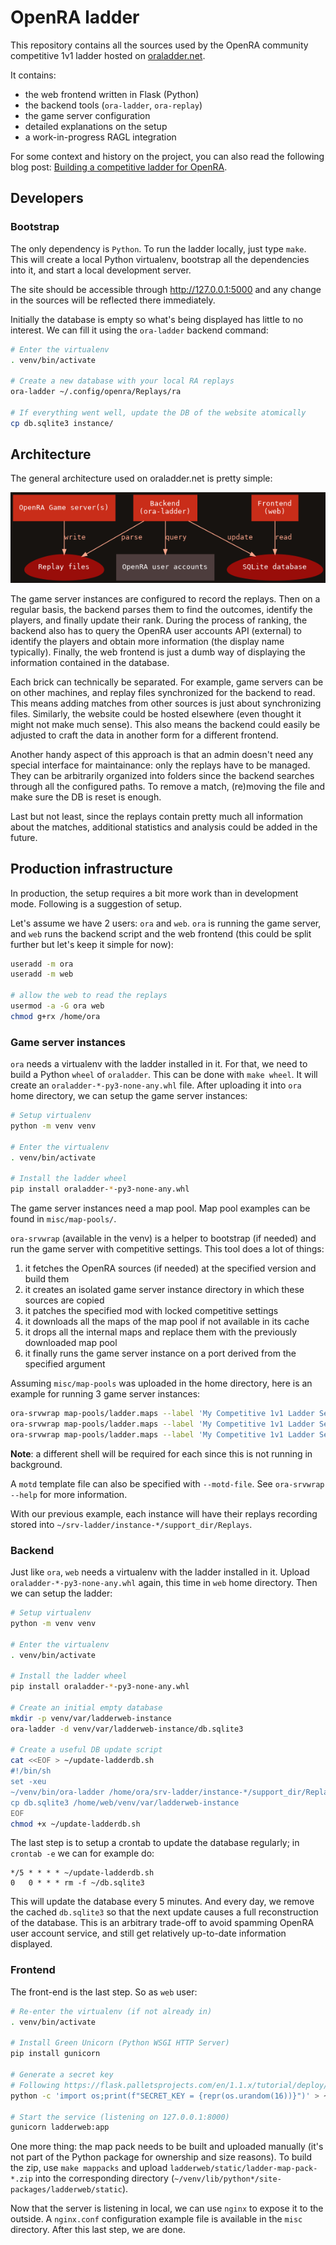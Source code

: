# OpenRA ladder

This repository contains all the sources used by the OpenRA community
competitive 1v1 ladder hosted on [oraladder.net](http://oraladder.net).

It contains:
- the web frontend written in Flask (Python)
- the backend tools (`ora-ladder`, `ora-replay`)
- the game server configuration
- detailed explanations on the setup
- a work-in-progress RAGL integration

For some context and history on the project, you can also read the following
blog post: [Building a competitive ladder for OpenRA][blog-post].

[blog-post]: http://blog.pkh.me/p/28-building-a-competitive-ladder-for-openra.html


## Developers

### Bootstrap

The only dependency is `Python`. To run the ladder locally, just type `make`.
This will create a local Python virtualenv, bootstrap all the dependencies into
it, and start a local development server.

The site should be accessible through http://127.0.0.1:5000 and any change in
the sources will be reflected there immediately.

Initially the database is empty so what's being displayed has little to no
interest. We can fill it using the `ora-ladder` backend command:

```sh
# Enter the virtualenv
. venv/bin/activate

# Create a new database with your local RA replays
ora-ladder ~/.config/openra/Replays/ra

# If everything went well, update the DB of the website atomically
cp db.sqlite3 instance/
```


## Architecture

The general architecture used on oraladder.net is pretty simple:

![Architecture](misc/architecture.png)

The game server instances are configured to record the replays. Then on a
regular basis, the backend parses them to find the outcomes, identify the
players, and finally update their rank.  During the process of ranking, the
backend also has to query the OpenRA user accounts API (external) to identify
the players and obtain more information (the display name typically). Finally,
the web frontend is just a dumb way of displaying the information contained in
the database.

Each brick can technically be separated. For example, game servers can be on
other machines, and replay files synchronized for the backend to read. This
means adding matches from other sources is just about synchronizing files.
Similarly, the website could be hosted elsewhere (even thought it might not
make much sense). This also means the backend could easily be adjusted to craft
the data in another form for a different frontend.

Another handy aspect of this approach is that an admin doesn't need any special
interface for maintainance: only the replays have to be managed. They can be
arbitrarily organized into folders since the backend searches through all the
configured paths. To remove a match, (re)moving the file and make sure the DB
is reset is enough.

Last but not least, since the replays contain pretty much all information about
the matches, additional statistics and analysis could be added in the future.


## Production infrastructure

In production, the setup requires a bit more work than in development mode.
Following is a suggestion of setup.

Let's assume we have 2 users: `ora` and `web`. `ora` is running the game
server, and `web` runs the backend script and the web frontend (this could be
split further but let's keep it simple for now):

```sh
useradd -m ora
useradd -m web

# allow the web to read the replays
usermod -a -G ora web
chmod g+rx /home/ora
```

### Game server instances

`ora` needs a virtualenv with the ladder installed in it. For that, we need to
build a Python `wheel` of `oraladder`. This can be done with `make wheel`.  It
will create an `oraladder-*-py3-none-any.whl` file. After uploading it into
`ora` home directory, we can setup the game server instances:

```sh
# Setup virtualenv
python -m venv venv

# Enter the virtualenv
. venv/bin/activate

# Install the ladder wheel
pip install oraladder-*-py3-none-any.whl
```

The game server instances need a map pool. Map pool examples can be found in
`misc/map-pools/`.

`ora-srvwrap` (available in the venv) is a helper to bootstrap (if needed) and
run the game server with competitive settings. This tool does a lot of
things:
1. it fetches the OpenRA sources (if needed) at the specified version and build
   them
2. it creates an isolated game server instance directory in which these sources
   are copied
3. it patches the specified mod with locked competitive settings
4. it downloads all the maps of the map pool if not available in its cache
5. it drops all the internal maps and replace them with the previously
   downloaded map pool
6. it finally runs the game server instance on a port derived from the
   specified argument

Assuming `misc/map-pools` was uploaded in the home directory, here is an
example for running 3 game server instances:

```sh
ora-srvwrap map-pools/ladder.maps --label 'My Competitive 1v1 Ladder Server {id}' --baseport 10100 --basewkdir srv-ladder --instance-id 0
ora-srvwrap map-pools/ladder.maps --label 'My Competitive 1v1 Ladder Server {id}' --baseport 10100 --basewkdir srv-ladder --instance-id 1
ora-srvwrap map-pools/ladder.maps --label 'My Competitive 1v1 Ladder Server {id}' --baseport 10100 --basewkdir srv-ladder --instance-id 2
```

**Note**: a different shell will be required for each since this is not running
in background.

A `motd` template file can also be specified with `--motd-file`. See
`ora-srvwrap --help` for more information.

With our previous example, each instance will have their replays recording
stored into `~/srv-ladder/instance-*/support_dir/Replays`.


### Backend

Just like `ora`, `web` needs a virtualenv with the ladder installed in it. Upload
`oraladder-*-py3-none-any.whl` again, this time in `web` home directory. Then
we can setup the ladder:

```sh
# Setup virtualenv
python -m venv venv

# Enter the virtualenv
. venv/bin/activate

# Install the ladder wheel
pip install oraladder-*-py3-none-any.whl

# Create an initial empty database
mkdir -p venv/var/ladderweb-instance
ora-ladder -d venv/var/ladderweb-instance/db.sqlite3

# Create a useful DB update script
cat <<EOF > ~/update-ladderdb.sh
#!/bin/sh
set -xeu
~/venv/bin/ora-ladder /home/ora/srv-ladder/instance-*/support_dir/Replays/
cp db.sqlite3 /home/web/venv/var/ladderweb-instance
EOF
chmod +x ~/update-ladderdb.sh
```

The last step is to setup a crontab to update the database regularly; in
`crontab -e` we can for example do:
```
*/5 * * * * ~/update-ladderdb.sh
0   0 * * * rm -f ~/db.sqlite3
```

This will update the database every 5 minutes. And every day, we remove the
cached `db.sqlite3` so that the next update causes a full reconstruction of the
database. This is an arbitrary trade-off to avoid spamming OpenRA user account
service, and still get relatively up-to-date information displayed.


### Frontend

The front-end is the last step. So as `web` user:

```sh
# Re-enter the virtualenv (if not already in)
. venv/bin/activate

# Install Green Unicorn (Python WSGI HTTP Server)
pip install gunicorn

# Generate a secret key
# Following https://flask.palletsprojects.com/en/1.1.x/tutorial/deploy/#configure-the-secret-key
python -c 'import os;print(f"SECRET_KEY = {repr(os.urandom(16))}")' > ~/venv/var/ladderweb-instance/config.py

# Start the service (listening on 127.0.0.1:8000)
gunicorn ladderweb:app
```

One more thing: the map pack needs to be built and uploaded manually (it's not
part of the Python package for ownership and size reasons). To build the zip,
use `make mappacks` and upload `ladderweb/static/ladder-map-pack-*.zip` into the
corresponding directory (`~/venv/lib/python*/site-packages/ladderweb/static`).

Now that the server is listening in local, we can use `nginx` to expose it to
the outside. A `nginx.conf` configuration example file is available in the
`misc` directory. After this last step, we are done.
